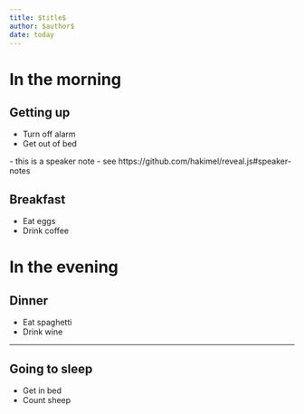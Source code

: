 ```yaml
---
title: $title$
author: $author$
date: today
---
```


# In the morning

## Getting up

- Turn off alarm
- Get out of bed

<aside class="notes">
  - this is a speaker note
  - see https://github.com/hakimel/reveal.js#speaker-notes
</aside>

## Breakfast

- Eat eggs
- Drink coffee

# In the evening

## Dinner

- Eat spaghetti
- Drink wine

------------------

## Going to sleep

- Get in bed
- Count sheep
